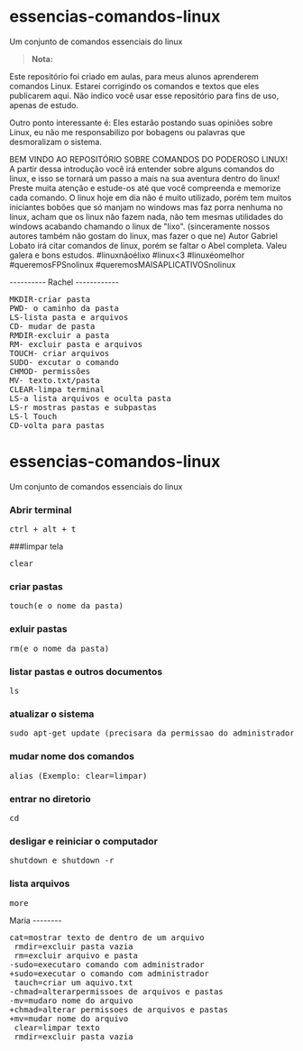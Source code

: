 # essencias-comandos-linux
Um conjunto de comandos essenciais do linux

> **Nota:**

Este repositório foi criado em aulas, para meus alunos aprenderem comandos Linux. Estarei corrigindo os comandos e textos que eles publicarem aqui. Não indico você usar esse repositório para fins de uso, apenas de estudo. 

Outro ponto interessante é: Eles estarão postando suas opiniões sobre Linux, eu não me responsabilizo por bobagens ou palavras que desmoralizam o sistema.

BEM VINDO AO REPOSITÓRIO SOBRE COMANDOS DO PODEROSO LINUX!
A partir dessa introdução você irá entender sobre alguns comandos do linux, e isso se tornará um passo a mais na sua aventura dentro do linux!
Preste muita atenção e estude-os até que você compreenda e memorize cada comando.
O linux hoje em dia não é muito utilizado, porém tem muitos iniciantes bobões que só manjam no windows mas faz porra nenhuma no linux, acham que os linux não fazem nada, não tem mesmas utilidades do windows acabando chamando o linux de "lixo". (sinceramente nossos autores também não gostam do linux, mas fazer o que ne)
Autor Gabriel Lobato irá citar comandos de linux, porém se faltar o Abel completa. 
Valeu galera e bons estudos. 
#linuxnãoélixo #linux<3 #linuxéomelhor #queremosFPSnolinux #queremosMAISAPLICATIVOSnolinux

---------- Rachel ------------
<pre>
MKDIR-criar pasta
PWD- o caminho da pasta
LS-lista pasta e arquivos
CD- mudar de pasta
RMDIR-excluir a pasta
RM- excluir pasta e arquivos
TOUCH- criar arquivos
SUDO- excutar o comando
CHMOD- permissões
MV- texto.txt/pasta
CLEAR-limpa terminal
LS-a lista arquivos e oculta pasta
LS-r mostras pastas e subpastas
LS-l Touch 
CD-volta para pastas
</pre>

# essencias-comandos-linux
 Um conjunto de comandos essenciais do linux

### Abrir terminal

<pre>
ctrl + alt + t
</pre>

###limpar tela 

<pre>
clear
</pre>

### criar pastas

<pre>
touch(e o nome da pasta)
</pre>

### exluir pastas

<pre>
rm(e o nome da pasta)
</pre>

### listar pastas e outros documentos 

<pre>
ls
</pre>

### atualizar o sistema 

<pre>
sudo apt-get update (precisara da permissao do administrador)
</pre>

### mudar nome dos comandos

<pre>
alias (Exemplo: clear=limpar) 
</pre>

### entrar no diretorio 

<pre>
cd
</pre>

### desligar e reiniciar o computador 

<pre>
shutdown e shutdown -r
</pre>

### lista arquivos 

<pre>
more 
</pre>


Maria --------
<pre>
cat=mostrar texto de dentro de um arquivo
 rmdir=excluir pasta vazia
 rm=excluir arquivo e pasta
-sudo=executaro comando com administrador
+sudo=executar o comando com administrador
 tauch=criar um aquivo.txt
-chmad=alterarpermissoes de arquivos e pastas
-mv=mudaro nome do arquivo
+chmad=alterar permissoes de arquivos e pastas
+mv=mudar nome do arquivo
 clear=limpar texto
 rmdir=excluir pasta vazia
 </pre>
